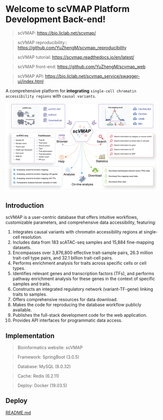 # Welcome to scVMAP Platform Development Back-end!

> scVMAP: https://bio.liclab.net/scvmap/

> scVMAP reproducibility:: https://github.com/YuZhengM/scvmap_reproducibility

> scVMAP tutorial: https://scvmap.readthedocs.io/en/latest/

> scVMAP front-end: https://github.com/YuZhengM/scvmap_web

> scVMAP API: https://bio.liclab.net/scvmap_service/swagger-ui/index.html

A comprehensive platform for **integrating** `single-cell chromatin accessibility regions` with `causal variants`.

![overview.png](src/main/resources/storage/img/overview.png)

## Introduction

scVMAP is a user-centric database that offers intuitive workflows, customizable parameters, and comprehensive data accessibility, featuring:

1. Integrates causal variants with chromatin accessibility regions at single-cell resolution.
2. Includes data from 183 scATAC-seq samples and 15,884 fine-mapping datasets.
3. Encompasses over 3,876,800 effective trait-sample pairs, 26.3 million trait-cell type pairs, and 32.1 billion trait-cell pairs.
4. Performs enrichment analysis for traits across specific cells or cell types.
5. Identifies relevant genes and transcription factors (TFs), and performs pathway enrichment analysis for these genes in the context of specific samples and traits.
6. Constructs an integrated regulatory network (variant-TF-gene) linking traits to samples.
7. Offers comprehensive resources for data download.
8. Makes the code for reproducing the database workflow publicly available.
9. Publishes the full-stack development code for the web application.
10. Provides API interfaces for programmatic data access.

## Implementation

> Bioinformatics website: scVMAP

> Framework: SpringBoot (3.0.5)

> Database: MySQL (8.0.32)

> Cache: Redis (6.2.11)

> Deploy: Docker (19.03.5)

## Deploy

[README.md](src/main/resources/storage/deploy/README.md)
